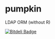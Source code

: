 pumpkin
=======

LDAP ORM (without R)


[![Bitdeli Badge](https://d2weczhvl823v0.cloudfront.net/prymitive/pumpkin/trend.png)](https://bitdeli.com/free "Bitdeli Badge")

